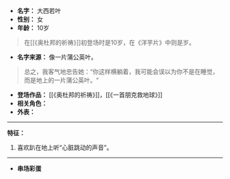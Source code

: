 
- **名字：** 大西若叶
- **性别：** 女
- **年龄：** 10岁

> 在[[《奥杜邦的祈祷》]]初登场时是10岁，在《洋芋片》中则是岁。

- **名字来源：** 像一片蒲公英叶。

> 总之，我客气地忠告她：​“你这样横躺着，我可能会误以为你不是在睡觉，而是地上的一片蒲公英叶。​”

- **登场作品：** [[《奥杜邦的祈祷》]]，[[《一首朋克救地球》]] 
- **相关角色：** 
- **外表：** 

---

**特征：** 

1. 喜欢趴在地上听“心脏跳动的声音”。

---

- **串场彩蛋** 